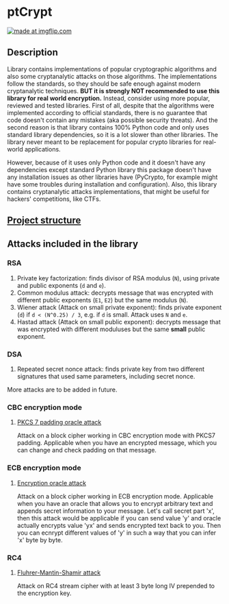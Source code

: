 # ptCrypt

<a href="https://imgflip.com/i/5wzuke"><img src="https://i.imgflip.com/5wzuke.jpg" title="made at imgflip.com"/></a><div><a href="https://imgflip.com/memegenerator"></a></div>

## Description
Library contains implementations of popular cryptographic algorithms and also some cryptanalytic attacks on those algorithms. The implementations follow the standards, so they should be safe enough against modern cryptanalytic techniques. __BUT it is strongly NOT recommended to use this library for real world encryption.__ Instead, consider using more popular, reviewed and tested libraries. First of all, despite that the algorithms were implemented according to official standards, there is no guarantee that code doesn't contain any mistakes (aka possible security threats). And the second reason is that library contains 100% Python code and only uses standard library dependencies, so it is a lot slower than other libraries. The library never meant to be replacement for popular crypto libraries for real-world applications.

However, because of it uses only Python code and it doesn't have any dependencies except standard Python library this package doesn't have any installation issues as other libraries have (PyCrypto, for example might have some troubles during installation and configuration). Also, this library contains cryptanalytic attacks implementations, that might be useful for hackers' competitions, like CTFs.

## [Project structure](./ptCrypt/README.md)

## Attacks included in the library

### RSA
1. Private key factorization: finds divisor of RSA modulus (`N`), using private and public exponents (`d` and `e`).
2. Common modulus attack: decrypts message that was encrypted with different public exponents (`E1`, `E2`) but the same modulus (`N`).
3. Wiener attack (Attack on small private exponent): finds private exponent (`d`) if `d < (N^0.25) / 3`, e.g. if `d` is small. Attack uses `N` and `e`.
4. Hastad attack (Attack on small public exponent): decrypts message that was encrypted with different moduluses but the same __small__ public exponent.

### DSA
1. Repeated secret nonce attack: finds private key from two different signatures that used same parameters, including secret nonce.

More attacks are to be added in future.

### CBC encryption mode
1. [PKCS 7 padding oracle attack](./ptCrypt/Attacks/Symmetric/CBC/CbcPkcs7PaddingOracleAttack.py)
 
    Attack on a block cipher working in CBC encryption mode with PKCS7 padding. Applicable when you have an encrypted message, which you can change and check padding on that message.

### ECB encryption mode
1. [Encryption oracle attack](./ptCrypt/Attacks/Symmetric/ECB/EcbEncryptionOracleAppendAttack.py)
    
    Attack on a block cipher working in ECB encryption mode. Applicable when you have an oracle that allows you to encrypt arbitrary text and appends secret information to your message.
    Let's call secret part 'x', then this attack would be applicable if you can send value 'y' and oracle actually encrypts value 'yx' and sends
    encrypted text back to you.
    Then you can ecnrypt different values of 'y' in such a way that you can infer 'x' byte by byte.

### RC4
1. [Fluhrer-Mantin-Shamir attack](./ptCrypt/Attacks/Symmetric/RC4/FluhrerMantinShamirAttack.py)

    Attack on RC4 stream cipher with at least 3 byte long IV prepended to the encryption key.